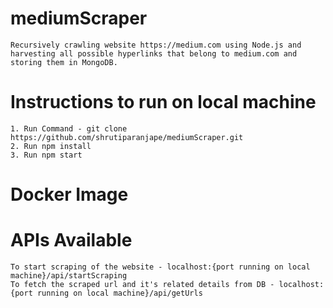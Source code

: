 # mediumScraper
    Recursively crawling website https://medium.com using Node.js and harvesting all possible hyperlinks that belong to medium.com and storing them in MongoDB.

# Instructions to run on local machine 
    1. Run Command - git clone https://github.com/shrutiparanjape/mediumScraper.git
    2. Run npm install
    3. Run npm start

# Docker Image

# APIs Available
    To start scraping of the website - localhost:{port running on local machine}/api/startScraping
    To fetch the scraped url and it's related details from DB - localhost:{port running on local machine}/api/getUrls